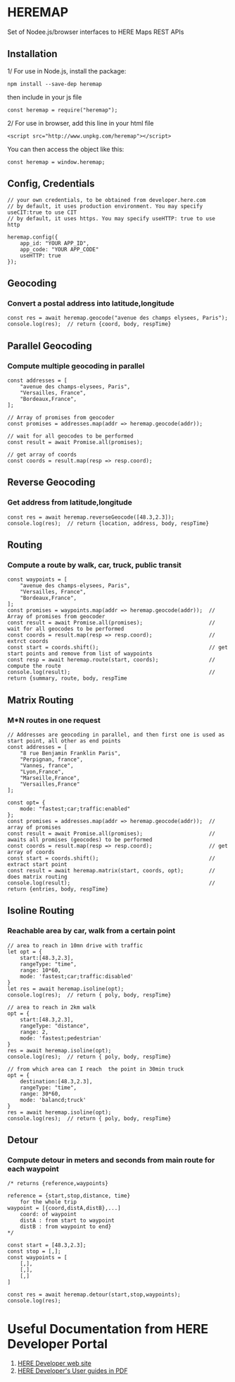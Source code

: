 # HEREMAP

Set of Nodee.js/browser interfaces to HERE Maps REST APIs

## Installation

 1/ For use in Node.js, install the package:
    
    npm install --save-dep heremap

then include in your js file

    const heremap = require("heremap");


2/ For use in browser, add this line in your html file

    <script src="http://www.unpkg.com/heremap"></script>

You can then access the object like this:

    const heremap = window.heremap;


## Config, Credentials

    // your own credentials, to be obtained from developer.here.com
    // by default, it uses production environment. You may specify useCIT:true to use CIT
    // by default, it uses https. You may specify useHTTP: true to use http

    heremap.config({
        app_id: "YOUR APP_ID", 
        app_code: "YOUR APP_CODE"
        useHTTP: true
    });


## Geocoding
### Convert a postal address into latitude,longitude

    const res = await heremap.geocode("avenue des champs elysees, Paris");
    console.log(res);  // return {coord, body, respTime}


## Parallel Geocoding
### Compute multiple geocoding in parallel

    const addresses = [
        "avenue des champs-elysees, Paris",
        "Versailles, France",
        "Bordeaux,France",
    ];

    // Array of promises from geocoder
    const promises = addresses.map(addr => heremap.geocode(addr));  
    
    // wait for all geocodes to be performed
    const result = await Promise.all(promises);                     
    
    // get array of coords
    const coords = result.map(resp => resp.coord); 



## Reverse Geocoding
### Get address from latitude,longitude

    const res = await heremap.reverseGeocode([48.3,2.3]);
    console.log(res);  // return {location, address, body, respTime}

## Routing
### Compute a route by walk, car, truck, public transit

    const waypoints = [
        "avenue des champs-elysees, Paris",
        "Versailles, France",
        "Bordeaux,France",
    ];
    const promises = waypoints.map(addr => heremap.geocode(addr));  // Array of promises from geocoder
    const result = await Promise.all(promises);                     // wait for all geocodes to be performed
    const coords = result.map(resp => resp.coord);                  // extrct coords
    const start = coords.shift();                                   // get start points and remove from list of waypoints
    const resp = await heremap.route(start, coords);                // compute the route
    console.log(result);                                            // return {summary, route, body, respTime

## Matrix Routing
### M*N routes in one request

    // Addresses are geocoding in parallel, and then first one is used as start point, all other as end points
    const addresses = [
        "8 rue Benjamin Franklin Paris",
        "Perpignan, france",
        "Vannes, france",
        "Lyon,France",
        "Marseille,France",
        "Versailles,France"
    ];

    const opt= {
        mode: "fastest;car;traffic:enabled"
    };
    const promises = addresses.map(addr => heremap.geocode(addr));  // array of promises
    const result = await Promise.all(promises);                     // awaits all promises (geocodes) to be performed
    const coords = result.map(resp => resp.coord);                  // get array of coords
    const start = coords.shift();                                   // extract start point
    const result = await heremap.matrix(start, coords, opt);        // does matrix routing
    console.log(result);                                            // return {entries, body, respTime}

## Isoline Routing
### Reachable area by car, walk from a certain point

    // area to reach in 10mn drive with traffic
    let opt = {
        start:[48.3,2.3],
        rangeType: "time",                     
        range: 10*60,                            
        mode: 'fastest;car;traffic:disabled'   
    }
    let res = await heremap.isoline(opt);
    console.log(res);  // return { poly, body, respTime}

    // area to reach in 2km walk
    opt = {
        start:[48.3,2.3],
        rangeType: "distance",                     
        range: 2,                            
        mode: 'fastest;pedestrian'   
    }
    res = await heremap.isoline(opt);
    console.log(res);  // return { poly, body, respTime}

    // from which area can I reach  the point in 30min truck
    opt = {
        destination:[48.3,2.3],
        rangeType: "time",                     
        range: 30*60,                            
        mode: 'balancd;truck'   
    }
    res = await heremap.isoline(opt);
    console.log(res);  // return { poly, body, respTime}

## Detour
### Compute detour in meters and seconds from main route for each waypoint
    /* returns {reference,waypoints}

    reference = {start,stop,distance, time}
        for the whole trip
    waypoint = [{coord,distA,distB},...]
        coord: of waypoint 
        distA : from start to waypoint
        distB : from waypoint to end}
    */
    
    const start = [48.3,2.3];
    const stop = [,];
    const waypoints = [
        [,],
        [,],
        [,]
    ]

    const res = await heremap.detour(start,stop,waypoints);
    console.log(res);       


# Useful Documentation from HERE Developer Portal

1. [HERE Developer web site](http://developer.here.com)
2. [HERE Developer's User guides in PDF](https://developer.here.com/documentation/versions)


